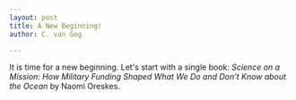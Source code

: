 ```yaml
---
layout: post
title: A New Beginning!
author: C. van Gog

---
```


It is time for a new beginning. Let's start with a single book: <i>Science on a Mission: How Military Funding Shaped What We Do and Don't Know about the Ocean</i> by Naomi Oreskes.
<!--stackedit_data:
eyJoaXN0b3J5IjpbLTgyOTcyMzY4OV19
-->